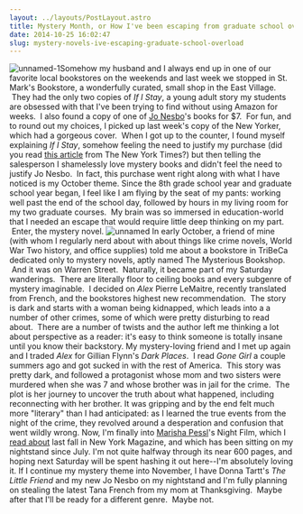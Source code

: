 ```yaml
---
layout: ../layouts/PostLayout.astro
title: Mystery Month, or How I've been escaping from graduate school overload
date: 2014-10-25 16:02:47
slug: mystery-novels-ive-escaping-graduate-school-overload
---
```


![unnamed-1](http://akindoflibrary.com/wp-content/uploads/2014/10/unnamed-1-285x300.jpg)Somehow my husband and I always end up in one of our favorite local bookstores on the weekends and last week we stopped in St. Mark's Bookstore, a wonderfully curated, small shop in the East Village.  They had the only two copies of _If I Stay_, a young adult story my students are obsessed with that I've been trying to find without using Amazon for weeks.  I also found a copy of one of [Jo Nesbo](http://akindoflibrary.com/how-reading-short-stories-is-reminding-me-to-live-more-reflectively-and-intentionally/)'s books for $7.  For fun, and to round out my choices, I picked up last week's copy of the New Yorker, which had a gorgeous cover.  When I got up to the counter, I found myself explaining _If I Stay_, somehow feeling the need to justify my purchase (did you read [this article](http://www.nytimes.com/2014/10/19/fashion/a-not-so-young-audience-for-young-adult-books.html) from The New York Times?) but then telling the salesperson I shamelessly love mystery books and didn't feel the need to justify Jo Nesbo.  In fact, this purchase went right along with what I have noticed is my October theme. Since the 8th grade school year and graduate school year began, I feel like I am flying by the seat of my pants: working well past the end of the school day, followed by hours in my living room for my two graduate courses.  My brain was so immersed in education-world that I needed an escape that would require little deep thinking on my part.  Enter, the mystery novel. ![unnamed](http://akindoflibrary.com/wp-content/uploads/2014/10/unnamed-224x300.jpg) In early October, a friend of mine (with whom I regularly nerd about with about things like crime novels, World War Two history, and office supplies) told me about a bookstore in TriBeCa dedicated only to mystery novels, aptly named The Mysterious Bookshop.  And it was on Warren Street.  Naturally, it became part of my Saturday wanderings.  There are literally floor to ceiling books and every subgenre of mystery imaginable.  I decided on _Alex_ Pierre LeMaitre, recently translated from French, and the bookstores highest new recommendation.  The story is dark and starts with a woman being kidnapped, which leads into a a number of other crimes, some of which were pretty disturbing to read about.  There are a number of twists and the author left me thinking a lot about perspective as a reader: it's easy to think someone is totally insane until you know their backstory. My mystery-loving friend and I met up again and I traded _Alex_ for Gillian Flynn's _Dark Places_.  I read _Gone Girl_ a couple summers ago and got sucked in with the rest of America.  This story was pretty dark, and followed a protagonist whose mom and two sisters were murdered when she was 7 and whose brother was in jail for the crime.  The plot is her journey to uncover the truth about what happened, including reconnecting with her brother. It was gripping and by the end felt much more "literary" than I had anticipated: as I learned the true events from the night of the crime, they revolved around a desperation and confusion that went wildly wrong. Now, I'm finally into [Marisha Pessl](http://akindoflibrary.com/the-latest-book-i-read-without-really-thinking/)'s Night Film, which I [read about](http://www.vulture.com/2013/08/marisha-pessl-on-night-film.html) last fall in New York Magazine, and which has been sitting on my nightstand since July. I'm not quite halfway through its near 600 pages, and hoping next Saturday will be spent hashing it out here--I'm absolutely loving it. If I continue my mystery theme into November, I have Donna Tartt's _The Little Friend_ and my new Jo Nesbo on my nightstand and I'm fully planning on stealing the latest Tana French from my mom at Thanksgiving.  Maybe after that I'll be ready for a different genre.  Maybe not.